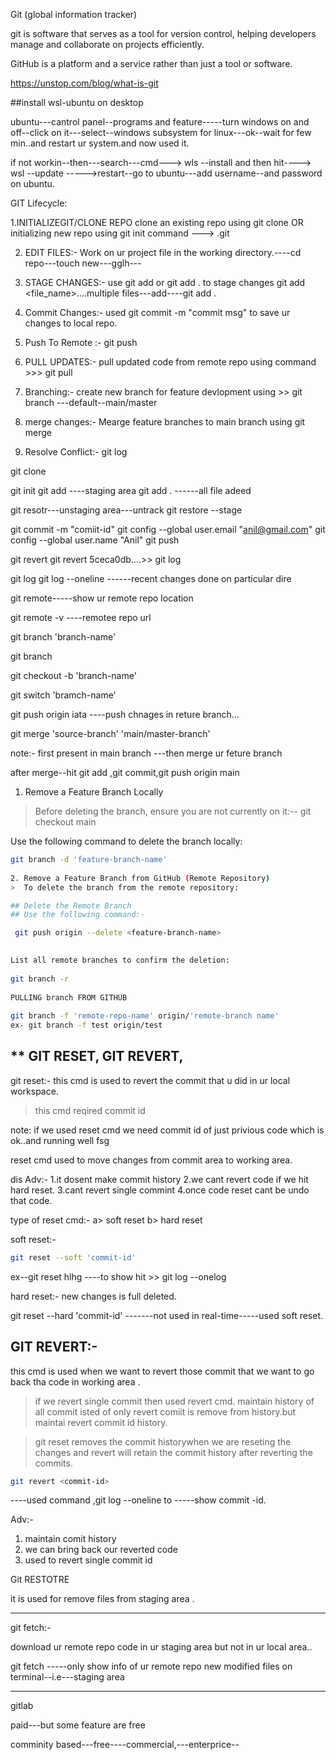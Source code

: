 Git (global information tracker)

git is software that serves as a tool for version control, helping developers manage and collaborate on projects efficiently.

GitHub is a platform and a service rather than just a tool or software. 


https://unstop.com/blog/what-is-git

##install wsl-ubuntu on desktop

ubuntu---cantrol panel--programs and feature-----turn windows on and off--click on it---select--windows subsystem for linux---ok--wait for few min..and restart ur system.and now used it.


if not workin--then---search---cmd---> wls --install   and then hit----> wsl --update ----->restart--go to ubuntu---add username--and password on ubuntu.


GIT Lifecycle:


1.INITIALIZEGIT/CLONE REPO
   clone an existing repo using git clone <repo-url>
   OR initializing new repo using git init command ---> .git
   
2. EDIT FILES:-
    Work on ur project file in the working directory.----cd repo---touch new---gglh---
    
3.  STAGE CHANGES:-
   use git add or git add . to stage changes  git add <file_name>....multiple files---add----git add .
   
4. Commit Changes:-
   used git commit -m "commit msg" to save ur changes to local repo.
   
5. Push To Remote :-
   git push
   
6. PULL UPDATES:-
    pull updated code from remote repo using command >>> git pull
    
7.  Branching:-
   create new branch for feature devlopment using >>  git branch <branch name>  ---default--main/master
   
8. merge changes:-
   Mearge feature branches to main branch using git merge
   
9. Resolve Conflict:-
    git log
    
     
git clone

git init
git add  ----staging area
git add .  ------all file adeed
   
git resotr---unstaging area---untrack
git restore --stage <file-name>

git commit -m "comiit-id"
git config --global user.email "anil@gmail.com"
git config --global user.name "Anil"
git push
   
git revert <commit id>
git revert 5ceca0db....>> git log <show commit id of privious code>

git log
git log --oneline  ------recent changes done on particular dire
   
git remote-----show ur remote repo location
   
git remote -v ----remotee repo url 
     
git branch 'branch-name'
     
git branch 
     
git checkout -b 'branch-name'
     
git switch 'bramch-name'
     
git push origin iata ----push chnages in reture branch...
     
git merge 'source-branch' 'main/master-branch'
     
note:- first present in main branch ---then merge ur feture branch
     
after merge--hit git add ,git commit,git push origin main
     
1. Remove a Feature Branch Locally
>  Before deleting the branch, ensure you are not currently on it:--
git checkout main
     
Use the following command to delete the branch locally:
     
```bash
git branch -d 'feature-branch-name'
      
2. Remove a Feature Branch from GitHub (Remote Repository)
>  To delete the branch from the remote repository:

## Delete the Remote Branch
## Use the following command:-

 git push origin --delete <feature-branch-name>

     
List all remote branches to confirm the deletion:
 
git branch -r
     
PULLING branch FROM GITHUB
   	
git branch -f 'remote-repo-name' origin/'remote-branch name'
ex- git branch -f test origin/test
```
   	
   	  
     
** GIT RESET, GIT REVERT,
-------------------------------------- 
    
git reset:- this cmd is used to revert the commit that u did in ur local workspace.

>this cmd reqired commit id
    
note: if we used reset cmd we need commit id of just privious code which is ok..and running well fsg
    
reset cmd used to move changes from commit area to working area.

dis Adv:-
1.it dosent make commit history
2.we cant revert code if we hit hard reset.
3.cant revert single commint
4.once code reset cant be undo that code.
   
type of reset cmd:-
a> soft reset
b> hard reset
    
soft reset:-
```bash
git reset --soft 'commit-id'
```
 
ex--git reset  hlhg  ----to show hit >> git log --onelog
 
hard reset:- new changes  is full deleted.
 
git reset --hard 'commit-id' -------not used in real-time-----used soft reset.

 
 
GIT REVERT:-
---------------------

 this cmd is used when  we want to revert those commit that we want to go back tha code in working area .
 
 
> if we revert single commit then used revert cmd.
 maintain history of all commit isted of only revert comiit is remove from history.but maintai revert commit id history.
 
>  git reset removes the commit historywhen we are reseting the changes and revert will retain the commit history after reverting the commits.
 
```bash
git revert <commit-id> 
```

----used command ,git log --oneline  to -----show commit -id.
 
Adv:-
 1. maintain comit history
 2. we can bring back our reverted code
 3. used to revert single commit id
 
 
Git RESTOTRE
 
 it is used for remove files from staging area .
 
-------------------------------------------------------------------------------------------------------
 
git fetch:-
 
 download ur remote repo code in ur staging area but not in ur local area..
 
 git fetch -----only show info of ur remote repo new modified files on terminal--i.e---staging area 
 
 -------------------------------------------------------
gitlab
 
 paid---but some feature are free
 
 
 comminity based---free----commercial,---enterprice--